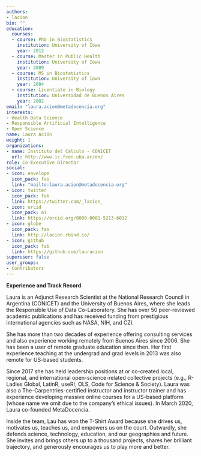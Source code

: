 ```yaml
---
authors:
- lacion
bio: ""
education:
  courses:
  - course: PhD in Biostatistics
    institution: University of Iowa
    year: 2012
  - course: Master in Public Health
    institution: University of Iowa
    year: 2009
  - course: MS in Biostatistics
    institution: University of Iowa
    year: 2004
  - course: Licentiate in Biology
    institution: Universidad de Buenos Aires
    year: 2002
email: "laura.acion@metadocencia.org"
interests:
- Health Data Science
- Responsible Artificial Intelligence
- Open Science
name: Laura Ación
weight: 1
organizations:
- name: Instituto del Cálculo - CONICET
  url: http://www.ic.fcen.uba.ar/en/
role: Co-Executive Director
social:
- icon: envelope
  icon_pack: fas
  link: "mailto:laura.acion@metadocencia.org"
- icon: twitter
  icon_pack: fab
  link: https://twitter.com/_lacion_
- icon: orcid
  icon_pack: ai
  link: https://orcid.org/0000-0001-5213-6012
- icon: globe
  icon_pack: fas
  link: http://lacion.rbind.io/
- icon: github
  icon_pack: fab
  link: https://github.com/lauracion
superuser: false
user_groups:
- Contributors
---
```

**Experience and Track Record**

Laura is an Adjunct Research Scientist at the National Research Council in Argentina (CONICET) and the University of Buenos Aires, where she leads the Responsible Use of Data Co-Laboratory. 
She has over 50 peer-reviewed academic publications and has received funding  from prestigious international agencies such as NASA, NIH, and CZI.

She has more than two decades of experience offering consulting services and also experience working remotely from Buenos Aires since 2006. She has been a user of remote graduate education since then. Her first experience teaching at the undergrad and grad levels in 2013 was also remote for US-based students.

Since 2017 she has held leadership positions at or co-created local, regional, and international open-science-related collective projects (e.g., R-Ladies Global, LatinR, useR!, OLS, Code for Science & Society). Laura was also a The-Carpentries-certified instructor and instructor trainer and has experience developing massive online courses for a US-based platform (whose name we omit due to the company’s ethical issues). In March 2020, Laura co-founded MetaDocencia.

Inside the team, Lau has won the T-Shirt Award because she drives us, motivates us, teaches us, and empowers us on the court. Outwardly, she defends science, technology, education, and our geographies and future. She invites and brings others up to a thousand projects, shares her brilliant trajectory, and generously encourages us to play more and better.
